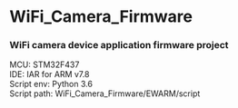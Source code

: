 # WiFi_Camera_Firmware
### WiFi camera device application firmware project<br>
MCU: STM32F437<br>
IDE: IAR for ARM v7.8<br>
Script env: Python 3.6<br>
Script path: WiFi_Camera_Firmware/EWARM/script<br>
